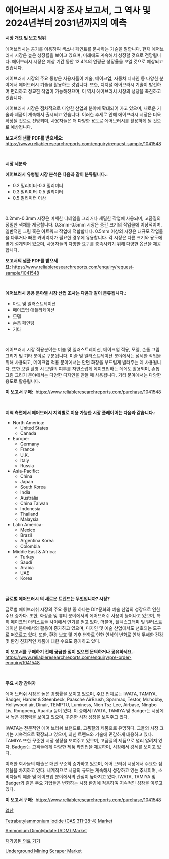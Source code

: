 <p><h1>에어브러시 시장 조사 보고서, 그 역사 및 2024년부터 2031년까지의 예측</h1></p><p><strong>시장 개요 및 보고 범위</strong></p>
<p><p>에어브러시는 공기를 이용하여 색소나 페인트를 분사하는 기술을 말합니다. 현재 에어브러시 시장은 높은 성장률을 보이고 있으며, 미래에도 계속해서 성장할 것으로 전망됩니다. 에어브러시 시장은 예상 기간 동안 12.4%의 연평균 성장율을 보일 것으로 예상되고 있습니다. </p><p>에어브러시 시장의 주요 동향은 사용자들이 예술, 메이크업, 자동차 디자인 등 다양한 분야에서 에어브러시 기술을 활용하는 것입니다. 또한, 디지털 에어브러시 기술이 발전하여 편리하고 정교한 작업이 가능해졌으며, 이 역시 에어브러시 시장의 성장을 촉진하고 있습니다.</p><p>에어브러시 시장은 점차적으로 다양한 산업과 분야에 확대되어 가고 있으며, 새로운 기술과 제품이 계속해서 출시되고 있습니다. 이러한 추세로 인해 에어브러시 시장은 더욱 확장될 것으로 전망되며, 사용자들은 더 다양한 용도로 에어브러시를 활용하게 될 것으로 예상됩니다.</p></p>
<p><strong>보고서의 샘플 PDF를 받으세요:</strong> <a href="https://www.reliableresearchreports.com/enquiry/request-sample/1041548">https://www.reliableresearchreports.com/enquiry/request-sample/1041548</a></p>
<p>&nbsp;</p>
<p><strong>시장 세분화</strong></p>
<p><strong>에어브러시 유형별 시장 분석은 다음과 같이 분류됩니다.:</strong></p>
<p><ul><li>0.2 밀리미터-0.3 밀리미터</li><li>0.3 밀리미터-0.5 밀리미터</li><li>0.5 밀리미터 이상</li></ul></p>
<p>&nbsp;</p>
<p><p>0.2mm-0.3mm 시장은 미세한 디테일을 그리거나 세밀한 작업에 사용되며, 고품질의 정밀한 색채를 제공합니다. 0.3mm-0.5mm 시장은 중간 크기의 작업물에 이상적이며, 일반적인 그림 혹은 아트워크 작업에 적합합니다. 0.5mm 이상의 시장은 대규모 작업물을 다루거나 빠른 커버리지가 필요한 경우에 유용합니다. 각 시장은 다른 크기와 용도에 맞게 설계되어 있으며, 사용자들의 다양한 요구를 충족시키기 위해 다양한 옵션을 제공합니다.</p></p>
<p><strong>보고서의 샘플 PDF를 받으세요:</strong>&nbsp;<a href="https://www.reliableresearchreports.com/enquiry/request-sample/1041548">https://www.reliableresearchreports.com/enquiry/request-sample/1041548</a></p>
<p>&nbsp;</p>
<p><strong> 에어브러시 응용 분야별 시장 산업 조사는 다음과 같이 분류됩니다.:</strong></p>
<p><ul><li>아트 및 일러스트레이션</li><li>메이크업 애플리케이션</li><li>모델</li><li>손톱 페인팅</li><li>기타</li></ul></p>
<p>&nbsp;</p>
<p><p>에어브러시 시장 적용분야는 미술 및 일러스트레이션, 메이크업 적용, 모델, 손톱 그림 그리기 및 기타 분야로 구분됩니다. 미술 및 일러스트레이션 분야에서는 섬세한 작업을 위해 사용되고, 메이크업 적용 분야에서는 안면 화장을 부드럽게 발라주는 데 사용됩니다. 또한 모델 촬영 시 모델의 피부를 자연스럽게 메이크업하는 데에도 활용되며, 손톱 그림 그리기 분야에서는 다양한 디자인을 만들 때 사용됩니다. 기타 분야에서는 다양한 용도로 활용됩니다.</p></p>
<p><strong>이 보고서 구매:</strong>&nbsp; <a href="https://www.reliableresearchreports.com/purchase/1041548">https://www.reliableresearchreports.com/purchase/1041548</a></p>
<p>&nbsp;</p>
<p><strong>지역 측면에서 에어브러시 지역별로 이용 가능한 시장 플레이어는 다음과 같습니다.:</strong></p>
<p><ul>
    <li>
        North America:
        <ul>
            <li>United States</li>
            <li>Canada</li>
        </ul>
    </li>
    <li>
        Europe:
        <ul>
            <li>Germany</li>
            <li>France</li>
            <li>U.K.</li>
            <li>Italy</li>
            <li>Russia</li>
        </ul>
    </li>
    <li>
        Asia-Pacific:
        <ul>
            <li>China</li>
            <li>Japan</li>
            <li>South Korea</li>
            <li>India</li>
            <li>Australia</li>
            <li>China Taiwan</li>
            <li>Indonesia</li>
            <li>Thailand</li>
            <li>Malaysia</li>
        </ul>
    </li>
    <li>
        Latin America:
        <ul>
            <li>Mexico</li>
            <li>Brazil</li>
            <li>Argentina Korea</li>
            <li>Colombia</li>
        </ul>
    </li>
    <li>
        Middle East & Africa:
        <ul>
            <li>Turkey</li>
            <li>Saudi</li>
            <li>Arabia</li>
            <li>UAE</li>
            <li>Korea</li>
        </ul>
    </li>
    </ul></p>
<p>&nbsp;</p>
<p><strong>글로벌 에어브러시 의 새로운 트렌드는 무엇입니까? 시장?</strong></p>
<p><p>글로벌 에어브러쉬 시장의 주요 동향 중 하나는 DIY문화와 예술 산업의 성장으로 인한 수요 증가다. 또한, 화장품 및 뷰티 분야에서의 에어브러쉬 사용이 늘어나고 있으며, 특히 메이크업 아티스트들 사이에서 인기를 얻고 있다. 더불어, 플렉스그래피 및 일러스트레이션 분야에서의 활용이 증가하고 있으며, 디자인 및 예술 산업에서도 선호되는 도구로 떠오르고 있다. 또한, 환경 보호 및 기후 변화로 인한 인식의 변화로 인해 무해한 건강 및 환경 친화적인 제품에 대한 수요도 증가하고 있다.</p></p>
<p><strong>이 보고서를 구매하기 전에 궁금한 점이 있으면 문의하거나 공유하세요.</strong>- <a href="https://www.reliableresearchreports.com/enquiry/pre-order-enquiry/1041548">https://www.reliableresearchreports.com/enquiry/pre-order-enquiry/1041548</a></p>
<p>&nbsp;</p>
<p><strong>주요 시장 참여자</strong></p>
<p><p>에어 브러쉬 시장은 높은 경쟁률을 보이고 있으며, 주요 업체로는 IWATA, TAMIYA, Badger, Harder & Steenbeck, Paasche AirBrush, Sparmax, Testor, Mr.hobby, Hollywood air, Dinair, TEMPTU, Luminess, Nien Tsz Lee, Airbase, Ningbo Lis, Rongpeng, Auarita 등이 있다. 이 중에서 IWATA, TAMIYA 및 Badger는 시장에서 높은 경쟁력을 보이고 있으며, 꾸준한 시장 성장을 보여주고 있다.</p><p>IWATA는 전문적인 에어 브러쉬 브랜드로, 고품질의 제품으로 유명하다. 그들의 시장 크기는 지속적으로 확장되고 있으며, 최신 트렌드와 기술에 민감하게 대응하고 있다. TAMIYA 또한 꾸준한 시장 성장을 보여주고 있으며, 고품질의 제품으로 널리 알려져 있다. Badger는 고객들에게 다양한 제품 라인업을 제공하며, 시장에서 강세를 보이고 있다.</p><p>이러한 회사들의 매출은 매년 꾸준히 증가하고 있으며, 에어 브러쉬 시장에서 주요한 점유율을 차지하고 있다. 세계적으로 시장의 규모는 계속해서 성장하고 있는 추세이며, 소비자들의 예술 및 메이크업 분야에서의 관심이 높아지고 있다. IWATA, TAMIYA 및 Badger와 같은 주요 기업들은 변화하는 시장 환경에 적응하여 지속적인 성장을 이루고 있다.</p></p>
<p><strong>이 보고서 구매:</strong>&nbsp;&nbsp;<a href="https://www.reliableresearchreports.com/purchase/1041548">https://www.reliableresearchreports.com/purchase/1041548</a></p>
<p><p><a href="https://github.com/idcefvhkdut6/Market-Research-Report-List-1/blob/main/7982913306.md">염산</a></p><p><a href="https://github.com/lylyparadise/Market-Research-Report-List-2/blob/main/tetrabutylammonium-iodide-cas-311-28-4-market.md">Tetrabutylammonium Iodide (CAS 311-28-4) Market</a></p><p><a href="https://github.com/johnbach50/Market-Research-Report-List-2/blob/main/ammonium-dimolybdate-adm-market.md">Ammonium Dimolybdate (ADM) Market</a></p><p><a href="https://github.com/vsap75a286l/Market-Research-Report-List-1/blob/main/7670074307.md">재가공된 의료 기기</a></p><p><a href="https://issuu.com/reportprime-2/docs/underground-mining-scraper-market-size-2030.pptx">Underground Mining Scraper Market</a></p></p>
